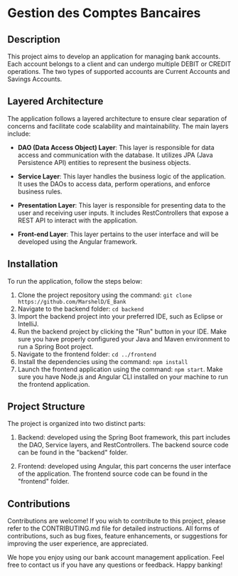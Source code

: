 # Gestion des Comptes Bancaires 

## Description

This project aims to develop an application for managing bank accounts. Each account belongs to a client and can undergo multiple DEBIT or CREDIT operations. The two types of supported accounts are Current Accounts and Savings Accounts.

## Layered Architecture

The application follows a layered architecture to ensure clear separation of concerns and facilitate code scalability and maintainability. The main layers include:

- **DAO (Data Access Object) Layer**: This layer is responsible for data access and communication with the database. It utilizes JPA (Java Persistence API) entities to represent the business objects.

- **Service Layer**: This layer handles the business logic of the application. It uses the DAOs to access data, perform operations, and enforce business rules.

- **Presentation Layer**: This layer is responsible for presenting data to the user and receiving user inputs. It includes RestControllers that expose a REST API to interact with the application.

- **Front-end Layer**: This layer pertains to the user interface and will be developed using the Angular framework.

## Installation

To run the application, follow the steps below:

1. Clone the project repository using the command: `git clone https://github.com/MarshelD/E_Bank`
2. Navigate to the backend folder: `cd backend`
3. Import the backend project into your preferred IDE, such as Eclipse or IntelliJ.
4. Run the backend project by clicking the "Run" button in your IDE. Make sure you have properly configured your Java and Maven environment to run a Spring Boot project.
5. Navigate to the frontend folder: `cd ../frontend`
6. Install the dependencies using the command: `npm install`
7. Launch the frontend application using the command: `npm start`. Make sure you have Node.js and Angular CLI installed on your machine to run the frontend application.

## Project Structure

The project is organized into two distinct parts:

1. Backend: developed using the Spring Boot framework, this part includes the DAO, Service layers, and RestControllers. The backend source code can be found in the "backend" folder.

2. Frontend: developed using Angular, this part concerns the user interface of the application. The frontend source code can be found in the "frontend" folder.

## Contributions

Contributions are welcome! If you wish to contribute to this project, please refer to the CONTRIBUTING.md file for detailed instructions. All forms of contributions, such as bug fixes, feature enhancements, or suggestions for improving the user experience, are appreciated.

We hope you enjoy using our bank account management application. Feel free to contact us if you have any questions or feedback. Happy banking!
